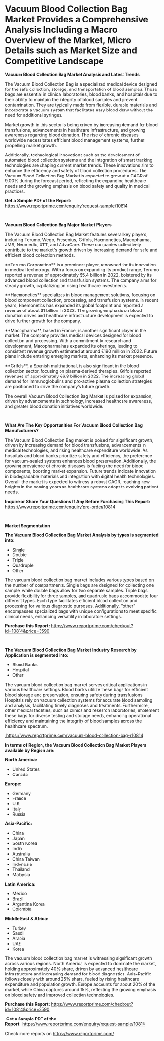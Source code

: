 <p><h1>Vacuum Blood Collection Bag Market Provides a Comprehensive Analysis Including a Macro Overview of the Market, Micro Details such as Market Size and Competitive Landscape</h1></p><p><strong>Vacuum Blood Collection Bag Market Analysis and Latest Trends</strong></p>
<p><p>The Vacuum Blood Collection Bag is a specialized medical device designed for the safe collection, storage, and transportation of blood samples. These bags are essential in clinical laboratories, blood banks, and hospitals due to their ability to maintain the integrity of blood samples and prevent contamination. They are typically made from flexible, durable materials and incorporate a vacuum system that facilitates easy blood draw without the need for additional syringes.</p><p>Market growth in this sector is being driven by increasing demand for blood transfusions, advancements in healthcare infrastructure, and growing awareness regarding blood donation. The rise of chronic diseases worldwide necessitates efficient blood management systems, further propelling market growth. </p><p>Additionally, technological innovations such as the development of automated blood collection systems and the integration of smart tracking technologies are shaping current market trends. These innovations aim to enhance the efficiency and safety of blood collection procedures. The Vacuum Blood Collection Bag Market is expected to grow at a CAGR of 9.00% during the forecast period, reflecting the expanding healthcare needs and the growing emphasis on blood safety and quality in medical practices.</p></p>
<p><strong>Get a Sample PDF of the Report:&nbsp;</strong> <a href="https://www.reportprime.com/enquiry/request-sample/10814?utm_campaign=3137&utm_medium=2&utm_source=Github&utm_content=ia&utm_term=20032025&utm_id=vacuum-blood-collection-bag">https://www.reportprime.com/enquiry/request-sample/10814</a></p>
<p>&nbsp;</p>
<p><strong>Vacuum Blood Collection Bag Major Market Players</strong></p>
<p><p>The Vacuum Blood Collection Bag Market features several key players, including Terumo, Wego, Fresenius, Grifols, Haemonetics, Macopharma, JMS, Neomedic, STT, and AdvaCare. These companies collectively contribute to the market's growth driven by increasing demand for safe and efficient blood collection methods.</p><p>**Terumo Corporation** is a prominent player, renowned for its innovation in medical technology. With a focus on expanding its product range, Terumo reported a revenue of approximately $5.4 billion in 2022, bolstered by its advanced blood collection and transfusion systems. The company aims for steady growth, capitalizing on rising healthcare investments.</p><p>**Haemonetics** specializes in blood management solutions, focusing on blood component collection, processing, and transfusion systems. In recent years, Haemonetics has expanded its global footprint and reported a revenue of about $1 billion in 2022. The growing emphasis on blood donation drives and healthcare infrastructure development is expected to drive further growth for the company.</p><p>**Macopharma**, based in France, is another significant player in the market. The company provides medical devices designed for blood collection and processing. With a commitment to research and development, Macopharma has expanded its offerings, leading to consistent revenue growth estimated at around €190 million in 2022. Future plans include entering emerging markets, enhancing its market presence.</p><p>**Grifols**, a Spanish multinational, is also significant in the blood collection sector, focusing on plasma-derived therapies. Grifols reported revenues of approximately €6.8 billion in 2022. The increasing global demand for immunoglobulins and pro-active plasma collection strategies are positioned to drive the company’s future growth.</p><p>The overall Vacuum Blood Collection Bag Market is poised for expansion, driven by advancements in technology, increased healthcare awareness, and greater blood donation initiatives worldwide.</p></p>
<p>&nbsp;</p>
<p><strong>What Are The Key Opportunities For Vacuum Blood Collection Bag Manufacturers?</strong></p>
<p><p>The Vacuum Blood Collection Bag market is poised for significant growth, driven by increasing demand for blood transfusions, advancements in medical technologies, and rising healthcare expenditure worldwide. As hospitals and blood banks prioritize safety and efficiency, the preference for vacuum-sealed systems enhances blood preservation. Additionally, the growing prevalence of chronic diseases is fueling the need for blood components, boosting market expansion. Future trends indicate innovation in biodegradable materials and integration with digital health technologies. Overall, the market is expected to witness a robust CAGR, reaching new heights in the coming years as healthcare systems adapt to evolving patient needs.</p></p>
<p><strong>Inquire or Share Your Questions If Any Before Purchasing This Report:</strong> <a href="https://www.reportprime.com/enquiry/pre-order/10814?utm_campaign=3137&utm_medium=2&utm_source=Github&utm_content=ia&utm_term=20032025&utm_id=vacuum-blood-collection-bag">https://www.reportprime.com/enquiry/pre-order/10814</a></p>
<p>&nbsp;</p>
<p><strong>Market Segmentation</strong></p>
<p><strong>The Vacuum Blood Collection Bag Market Analysis by types is segmented into:</strong></p>
<p><ul><li>Single</li><li>Double</li><li>Triple</li><li>Quadruple</li><li>Other</li></ul></p>
<p><p>The vacuum blood collection bag market includes various types based on the number of compartments. Single bags are designed for collecting one sample, while double bags allow for two separate samples. Triple bags provide flexibility for three samples, and quadruple bags accommodate four different types. Each type facilitates efficient blood collection and processing for various diagnostic purposes. Additionally, "other" encompasses specialized bags with unique configurations to meet specific clinical needs, enhancing versatility in laboratory settings.</p></p>
<p><strong>Purchase this Report:&nbsp;</strong><a href="https://www.reportprime.com/checkout?id=10814&price=3590&utm_campaign=3137&utm_medium=2&utm_source=Github&utm_content=ia&utm_term=20032025&utm_id=vacuum-blood-collection-bag">https://www.reportprime.com/checkout?id=10814&price=3590</a></p>
<p>&nbsp;</p>
<p><strong>The Vacuum Blood Collection Bag Market Industry Research by Application is segmented into:</strong></p>
<p><ul><li>Blood Banks</li><li>Hospital</li><li>Other</li></ul></p>
<p><p>The vacuum blood collection bag market serves critical applications in various healthcare settings. Blood banks utilize these bags for efficient blood storage and preservation, ensuring safety during transfusions. Hospitals rely on vacuum collection systems for accurate blood sampling and analysis, facilitating timely diagnoses and treatments. Furthermore, other medical facilities, such as clinics and research laboratories, implement these bags for diverse testing and storage needs, enhancing operational efficiency and maintaining the integrity of blood samples across the healthcare spectrum.</p></p>
<p><a href="https://www.reportprime.com/vacuum-blood-collection-bag-r10814?utm_campaign=3137&utm_medium=2&utm_source=Github&utm_content=ia&utm_term=20032025&utm_id=vacuum-blood-collection-bag">&nbsp;https://www.reportprime.com/vacuum-blood-collection-bag-r10814</a></p>
<p><strong>In terms of Region, the Vacuum Blood Collection Bag Market Players available by Region are:</strong></p>
<p>
    <p> <strong> North America: </strong>
        <ul>
            <li>United States</li>
            <li>Canada</li>
        </ul>
        </p> 
    <p> <strong> Europe: </strong>
        <ul>
            <li>Germany</li>
            <li>France</li>
            <li>U.K.</li>
            <li>Italy</li>
            <li>Russia</li>
        </ul>
        </p> 
    <p> <strong> Asia-Pacific: </strong>
        <ul>
            <li>China</li>
            <li>Japan</li>
            <li>South Korea</li>
            <li>India</li>
            <li>Australia</li>
            <li>China Taiwan</li>
            <li>Indonesia</li>
            <li>Thailand</li>
            <li>Malaysia</li>
        </ul>
        </p> 
    <p> <strong> Latin America: </strong>
        <ul>
            <li>Mexico</li>
            <li>Brazil</li>
            <li>Argentina Korea</li>
            <li>Colombia</li>
        </ul>
        </p> 
    <p> <strong> Middle East & Africa: </strong>
        <ul>
            <li>Turkey</li>
            <li>Saudi</li>
            <li>Arabia</li>
            <li>UAE</li>
            <li>Korea</li>
        </ul>
    </p>
    </p>
<p><p>The vacuum blood collection bag market is witnessing significant growth across various regions. North America is expected to dominate the market, holding approximately 40% share, driven by advanced healthcare infrastructure and increasing demand for blood diagnostics. Asia-Pacific follows closely with around 25% share, fueled by rising healthcare expenditure and population growth. Europe accounts for about 20% of the market, while China captures around 15%, reflecting the growing emphasis on blood safety and improved collection technologies.</p></p>
<p><strong>Purchase this Report: </strong><a href="https://www.reportprime.com/checkout?id=10814&price=3590&utm_campaign=3137&utm_medium=2&utm_source=Github&utm_content=ia&utm_term=20032025&utm_id=vacuum-blood-collection-bag">https://www.reportprime.com/checkout?id=10814&price=3590</a></p>
<p>&nbsp;<strong>Get a Sample PDF of the Report:&nbsp;&nbsp;</strong><a href="https://www.reportprime.com/enquiry/request-sample/10814?utm_campaign=3137&utm_medium=2&utm_source=Github&utm_content=ia&utm_term=20032025&utm_id=vacuum-blood-collection-bag">https://www.reportprime.com/enquiry/request-sample/10814</a></p>
<p><strong></strong></p>
<p>Check more reports on <a href="https://www.reportprime.com/?utm_campaign=3137&utm_medium=2&utm_source=Github&utm_content=ia&utm_term=20032025&utm_id=vacuum-blood-collection-bag">https://www.reportprime.com/</a></p>